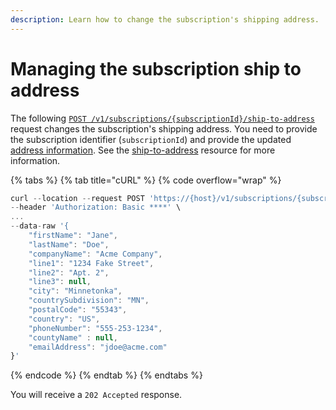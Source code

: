 ```yaml
---
description: Learn how to change the subscription's shipping address.
---
```


# Managing the subscription ship to address

The following [`POST /v1/subscriptions/{subscriptionId}/ship-to-address`](https://www.digitalriver.com/docs/commerce-admin-api/#tag/Address/operation/modifyShippingAddress) request changes the subscription's shipping address. You need to provide the subscription identifier (`subscriptionId`) and provide the updated [address information](../../shopper-apis/cart/creating-or-updating-a-cart/providing-address-information.md#basic-address-information). See the [ship-to-address](../../general-resources/common-shoppers-and-admin-apis-reference/subscriptions/#ship-to-address-resource) resource for more information.

{% tabs %}
{% tab title="cURL" %}
{% code overflow="wrap" %}
```javascript
curl --location --request POST 'https://{host}/v1/subscriptions/{subscriptionId}/ship-to-address' \
--header 'Authorization: Basic ****' \
...
--data-raw '{
    "firstName": "Jane", 
    "lastName": "Doe", 
    "companyName": "Acme Company", 
    "line1": "1234 Fake Street",
    "line2": "Apt. 2", 
    "line3": null, 
    "city": "Minnetonka",
    "countrySubdivision": "MN", 
    "postalCode": "55343", 
    "country": "US", 
    "phoneNumber": "555-253-1234", 
    "countyName" : null, 
    "emailAddress": "jdoe@acme.com" 
}'
```
{% endcode %}
{% endtab %}
{% endtabs %}

You will receive a `202 Accepted` response.
